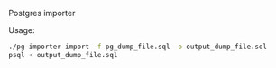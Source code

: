 Postgres importer 

Usage:

```bash
./pg-importer import -f pg_dump_file.sql -o output_dump_file.sql
psql < output_dump_file.sql

```